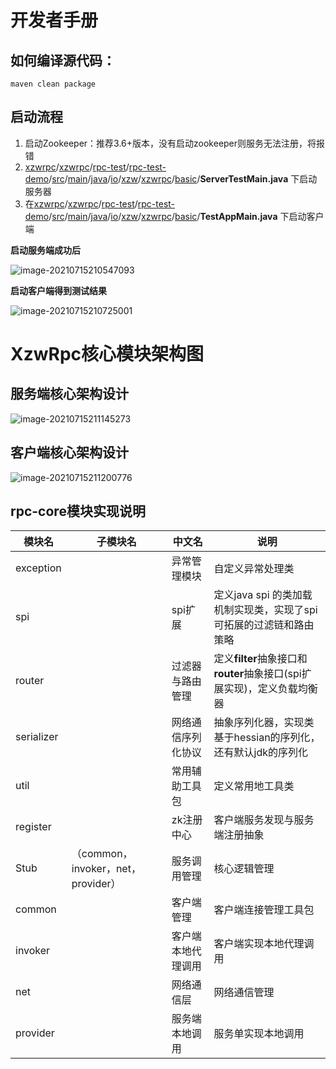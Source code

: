 # 开发者手册

## 如何编译源代码：

```
maven clean package
```

## 启动流程

1. 启动Zookeeper：推荐3.6+版本，没有启动zookeeper则服务无法注册，将报错
2.   [xzwrpc](https://github.com/nuoyimanaituling/xzwrpc/tree/v3)/[xzwrpc](https://github.com/nuoyimanaituling/xzwrpc/tree/v3/xzwrpc)/[rpc-test](https://github.com/nuoyimanaituling/xzwrpc/tree/v3/xzwrpc/rpc-test)/[rpc-test-demo](https://github.com/nuoyimanaituling/xzwrpc/tree/v3/xzwrpc/rpc-test/rpc-test-demo)/[src](https://github.com/nuoyimanaituling/xzwrpc/tree/v3/xzwrpc/rpc-test/rpc-test-demo/src)/[main](https://github.com/nuoyimanaituling/xzwrpc/tree/v3/xzwrpc/rpc-test/rpc-test-demo/src/main)/[java](https://github.com/nuoyimanaituling/xzwrpc/tree/v3/xzwrpc/rpc-test/rpc-test-demo/src/main/java)/[io](https://github.com/nuoyimanaituling/xzwrpc/tree/v3/xzwrpc/rpc-test/rpc-test-demo/src/main/java/io)/[xzw](https://github.com/nuoyimanaituling/xzwrpc/tree/v3/xzwrpc/rpc-test/rpc-test-demo/src/main/java/io/xzw)/[xzwrpc](https://github.com/nuoyimanaituling/xzwrpc/tree/v3/xzwrpc/rpc-test/rpc-test-demo/src/main/java/io/xzw/xzwrpc)/[basic](https://github.com/nuoyimanaituling/xzwrpc/tree/v3/xzwrpc/rpc-test/rpc-test-demo/src/main/java/io/xzw/xzwrpc/basic)/**ServerTestMain.java** 下启动服务器
3. 在[xzwrpc](https://github.com/nuoyimanaituling/xzwrpc/tree/v3)/[xzwrpc](https://github.com/nuoyimanaituling/xzwrpc/tree/v3/xzwrpc)/[rpc-test](https://github.com/nuoyimanaituling/xzwrpc/tree/v3/xzwrpc/rpc-test)/[rpc-test-demo](https://github.com/nuoyimanaituling/xzwrpc/tree/v3/xzwrpc/rpc-test/rpc-test-demo)/[src](https://github.com/nuoyimanaituling/xzwrpc/tree/v3/xzwrpc/rpc-test/rpc-test-demo/src)/[main](https://github.com/nuoyimanaituling/xzwrpc/tree/v3/xzwrpc/rpc-test/rpc-test-demo/src/main)/[java](https://github.com/nuoyimanaituling/xzwrpc/tree/v3/xzwrpc/rpc-test/rpc-test-demo/src/main/java)/[io](https://github.com/nuoyimanaituling/xzwrpc/tree/v3/xzwrpc/rpc-test/rpc-test-demo/src/main/java/io)/[xzw](https://github.com/nuoyimanaituling/xzwrpc/tree/v3/xzwrpc/rpc-test/rpc-test-demo/src/main/java/io/xzw)/[xzwrpc](https://github.com/nuoyimanaituling/xzwrpc/tree/v3/xzwrpc/rpc-test/rpc-test-demo/src/main/java/io/xzw/xzwrpc)/[basic](https://github.com/nuoyimanaituling/xzwrpc/tree/v3/xzwrpc/rpc-test/rpc-test-demo/src/main/java/io/xzw/xzwrpc/basic)/**TestAppMain.java** 下启动客户端

**启动服务端成功后**

![image-20210715210547093](../typoraPicture/image-20210715210547093.png)

**启动客户端得到测试结果**

![image-20210715210725001](../typoraPicture/image-20210715210725001.png)

#  XzwRpc核心模块架构图

## 服务端核心架构设计

![image-20210715211145273](../typoraPicture/image-20210715211145273.png)

## 客户端核心架构设计

![image-20210715211200776](../typoraPicture/image-20210715211200776.png)

##  rpc-core模块实现说明

| 模块名     | 子模块名                           | 中文名             | 说明                                                         |
| ---------- | ---------------------------------- | ------------------ | ------------------------------------------------------------ |
| exception  |                                    | 异常管理模块       | 自定义异常处理类                                             |
| spi        |                                    | spi扩展            | 定义java spi 的类加载机制实现类，实现了spi 可拓展的过滤链和路由策略 |
| router     |                                    | 过滤器与路由管理   | 定义**filter**抽象接口和**router**抽象接口(spi扩展实现)，定义负载均衡器 |
| serializer |                                    | 网络通信序列化协议 | 抽象序列化器，实现类基于hessian的序列化，还有默认jdk的序列化 |
| util       |                                    | 常用辅助工具包     | 定义常用地工具类                                             |
| register   |                                    | zk注册中心         | 客户端服务发现与服务端注册抽象                               |
| Stub       | （common，invoker，net，provider） | 服务调用管理       | 核心逻辑管理                                                 |
| common     |                                    | 客户端管理         | 客户端连接管理工具包                                         |
| invoker    |                                    | 客户端本地代理调用 | 客户端实现本地代理调用                                       |
| net        |                                    | 网络通信层         | 网络通信管理                                                 |
| provider   |                                    | 服务端本地调用     | 服务单实现本地调用                                           |

